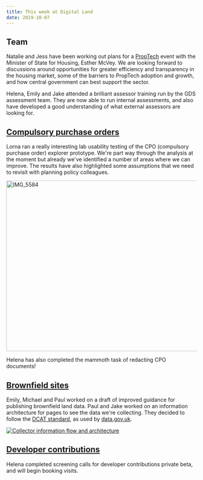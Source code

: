 ```yaml
---
title: This week at Digital Land
date: 2019-10-07
---
```


## Team
Natalie and Jess have been working out plans for a [PropTech](https://digital-land.github.io/users/proptech/) event with the Minister of State for Housing, Esther McVey. We are looking forward to discussions around opportunities for greater efficiency and transparency in the housing market, some of the barriers to PropTech adoption and growth, and how central government can best support the sector.

Helena, Emily and Jake attended a brilliant assessor training run by the GDS assessment team. They are now able to run internal assessments, and also have developed a good understanding of what external assessors are looking for.

## [Compulsory purchase orders](https://digital-land.github.io/project/compulsory-purchase-orders/)
Lorna ran a really interesting lab usability testing of the CPO (compulsory purchase order) explorer prototype. We're part way through the analysis at the moment but already we've identified a number of areas where we can improve. The results have also highlighted some assumptions that we need to revisit with planning policy colleagues.

<a data-flickr-embed="true" href="https://www.flickr.com/photos/182343195@N08/48936709252/in/dateposted-public/" title="IMG_5584"><img src="https://live.staticflickr.com/65535/48936709252_c93ca13c99_c.jpg" width="800" height="452" alt="IMG_5584"></a>

Helena has also completed the mammoth task of redacting CPO  documents!

## [Brownfield sites](https://digital-land.github.io/project/brownfield-sites/)
Emily, Michael and Paul worked on a draft of improved guidance for publishing brownfield land data. Paul and Jake worked on an information architecture for pages to see the data we're collecting. They decided to follow the [DCAT standard](https://www.w3.org/TR/vocab-dcat-2/), as used by [data.gov.uk](data.gov.uk).

<a href="https://www.flickr.com/photos/psd/48918809856/in/dateposted/" title="Collector information flow and architecture"><img src="https://live.staticflickr.com/65535/48918809856_c9ee7b1b66_b.jpg" alt="Collector information flow and architecture"></a>

## [Developer contributions](https://digital-land.github.io/project/developer-contributions/)
Helena completed screening calls for developer contributions private beta, and will begin booking visits.
